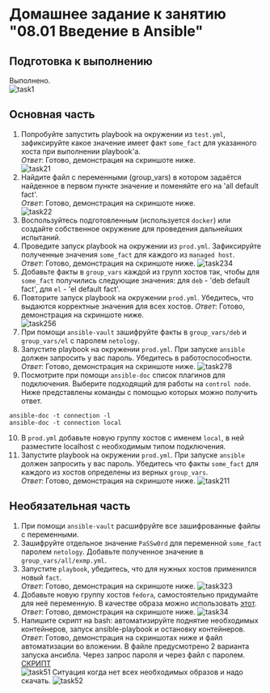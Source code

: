 # Домашнее задание к занятию "08.01 Введение в Ansible"

## Подготовка к выполнению  
Выполнено.  
![task1](images/main_task1.png)   

## Основная часть  
1. Попробуйте запустить playbook на окружении из `test.yml`, зафиксируйте какое значение имеет факт `some_fact` для указанного хоста при выполнении playbook'a.  
*Ответ*: Готово, демонстрация на скриншоте ниже.  
![task21](images/main_task2.1.png)    
2. Найдите файл с переменными (group_vars) в котором задаётся найденное в первом пункте значение и поменяйте его на 'all default fact'.  
*Ответ*: Готово, демонстрация на скриншоте ниже.  
![task22](images/main_task2.2.png)   
3. Воспользуйтесь подготовленным (используется `docker`) или создайте собственное окружение для проведения дальнейших испытаний.
4. Проведите запуск playbook на окружении из `prod.yml`. Зафиксируйте полученные значения `some_fact` для каждого из `managed host`.  
*Ответ*: Готово, демонстрация на скриншоте ниже.
![task234](images/main_task2.3-4.png) 
5. Добавьте факты в `group_vars` каждой из групп хостов так, чтобы для `some_fact` получились следующие значения: для `deb` - 'deb default fact', для `el` - 'el default fact'.
6.  Повторите запуск playbook на окружении `prod.yml`. Убедитесь, что выдаются корректные значения для всех хостов.
*Ответ*: Готово, демонстрация на скриншоте ниже.  
![task256](images/main_task2.5-6.png) 
7. При помощи `ansible-vault` зашифруйте факты в `group_vars/deb` и `group_vars/el` с паролем `netology`.
8. Запустите playbook на окружении `prod.yml`. При запуске `ansible` должен запросить у вас пароль. Убедитесь в работоспособности.   
*Ответ*: Готово, демонстрация на скриншоте ниже.
![task278](images/main_task2.7-8.png) 
9. Посмотрите при помощи `ansible-doc` список плагинов для подключения. Выберите подходящий для работы на `control node`.
Ниже представлены команды с помощью которых можно получить ответ.
```
ansible-doc -t connection -l
ansible-doc -t connection local
```
10. В `prod.yml` добавьте новую группу хостов с именем  `local`, в ней разместите localhost с необходимым типом подключения.
11. Запустите playbook на окружении `prod.yml`. При запуске `ansible` должен запросить у вас пароль. Убедитесь что факты `some_fact` для каждого из хостов определены из верных `group_vars`.  
*Ответ*: Готово, демонстрация на скриншоте ниже.
![task211](images/main_task2.11.png) 


## Необязательная часть

1. При помощи `ansible-vault` расшифруйте все зашифрованные файлы с переменными.
2. Зашифруйте отдельное значение `PaSSw0rd` для переменной `some_fact` паролем `netology`. Добавьте полученное значение в `group_vars/all/exmp.yml`.
3. Запустите `playbook`, убедитесь, что для нужных хостов применился новый `fact`.  
*Ответ*: Готово, демонстрация на скриншоте ниже.
![task323](images/main_task3.2-3.png) 
4. Добавьте новую группу хостов `fedora`, самостоятельно придумайте для неё переменную. В качестве образа можно использовать  [этот](https://hub.docker.com/r/pycontribs/fedora).  
*Ответ*: Готово, демонстрация на скриншоте ниже.
![task34](images/main_task3.4.png) 
5. Напишите скрипт на bash: автоматизируйте поднятие необходимых контейнеров, запуск ansible-playbook и остановку контейнеров.
*Ответ*: Готово, демонстрация на скриншотах ниже и файл автоматизации во вложении. В файле предусмотрено 2 варианта запуска ансибла. Через запрос пароля и через файл с паролем. [СКРИПТ](all.sh)  
![task51](images/3_allImages.png)
Ситуация когда нет всех необходимых образов и надо скачать.
![task52](images/3_dnwldImages.png)  


